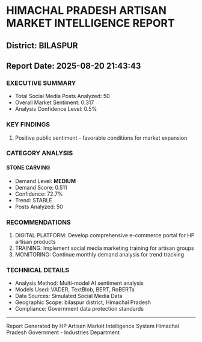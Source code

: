 # HIMACHAL PRADESH ARTISAN MARKET INTELLIGENCE REPORT
## District: BILASPUR
## Report Date: 2025-08-20 21:43:43

### EXECUTIVE SUMMARY
- Total Social Media Posts Analyzed: 50
- Overall Market Sentiment: 0.317
- Analysis Confidence Level: 0.5%

### KEY FINDINGS
1. Positive public sentiment - favorable conditions for market expansion

### CATEGORY ANALYSIS

#### STONE CARVING
- Demand Level: **MEDIUM**
- Demand Score: 0.511
- Confidence: 72.7%
- Trend: STABLE
- Posts Analyzed: 50

### RECOMMENDATIONS
1. DIGITAL PLATFORM: Develop comprehensive e-commerce portal for HP artisan products
2. TRAINING: Implement social media marketing training for artisan groups
3. MONITORING: Continue monthly demand analysis for trend tracking

### TECHNICAL DETAILS
- Analysis Method: Multi-model AI sentiment analysis
- Models Used: VADER, TextBlob, BERT, RoBERTa
- Data Sources: Simulated Social Media Data
- Geographic Scope: bilaspur district, Himachal Pradesh
- Compliance: Government data protection standards

---
Report Generated by HP Artisan Market Intelligence System
Himachal Pradesh Government - Industries Department
